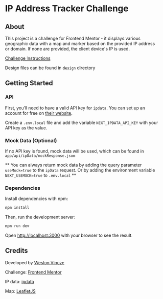 # IP Address Tracker Challenge

## About

This project is a challenge for Frontend Mentor - it displays various geographic data with a map and marker based on the provided IP address or domain. If none are provided, the client device's IP is used.

[Challenge Instructions](./original-instructions.md)

Design files can be found in `design` directory

## Getting Started

### API

First, you'll need to have a valid API key for `ipdata`. You can set up an account for free on [their website](https://ipdata.co/).

Create a `.env.local` file and add the variable `NEXT_IPDATA_API_KEY` with your API key as the value.

### Mock Data (Optional)

If no API key is found, mock data will be used, which can be found in `app/api/ipData/mockResponse.json`

** You can always return mock data by adding the query parameter `useMock=true` to the `ipData` request. Or by adding the environment variable `NEXT_USEMOCK=true` to `.env.local` **

### Dependencies

Install dependencies with npm:

```bash
npm install
```

Then, run the development server:

```bash
npm run dev
```

Open [http://localhost:3000](http://localhost:3000) with your browser to see the result.

## Credits

Developed by [Weston Vincze](https://westonvincze.com)

Challenge: [Frontend Mentor](https://www.frontendmentor.io/)

IP data: [ipdata](https://ipdata.co/)

Map: [LeafletJS](https://leafletjs.com/)
